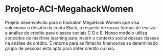 # Projeto-ACI-MegahackWomen
Projeto desenvolvido para o hackaton MegaHack Women que visa solucionar o desafio da conta Black, a respeito de novas formas de realizar a análise de crédito para classes sociais C D e E. Nosso modelo utiliza conceitos de machine learning para inserir o contexto social dessas classes na análise de crédito. E retorna para as fintechs financeiras se determinado grupo de pessoas está apta para obter crédito ou não.
